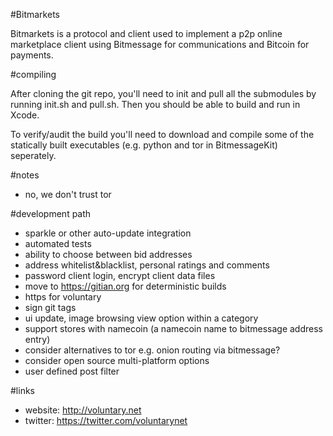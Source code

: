
#Bitmarkets

Bitmarkets is a protocol and client used to implement a p2p online marketplace client using Bitmessage for communications and Bitcoin for payments.

#compiling

After cloning the git repo, you'll need to init and pull all the submodules by running init.sh and pull.sh. Then you should be able to build and run in Xcode.

To verify/audit the build you'll need to download and compile some of the statically built executables (e.g. python and tor in BitmessageKit) seperately.

#notes

- no, we don't trust tor

#development path

- sparkle or other auto-update integration
- automated tests
- ability to choose between bid addresses
- address whitelist&blacklist, personal ratings and comments
- password client login, encrypt client data files
- move to https://gitian.org for deterministic builds
- https for voluntary
- sign git tags
- ui update, image browsing view option within a category
- support stores with namecoin (a namecoin name to bitmessage address entry)
- consider alternatives to tor e.g. onion routing via bitmessage?
- consider open source multi-platform options
- user defined post filter 

#links

- website: http://voluntary.net
- twitter: https://twitter.com/voluntarynet